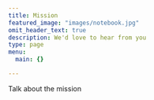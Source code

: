 ```yaml
---
title: Mission
featured_image: "images/notebook.jpg"
omit_header_text: true
description: We'd love to hear from you
type: page
menu:
  main: {}

---
```



Talk about the mission

